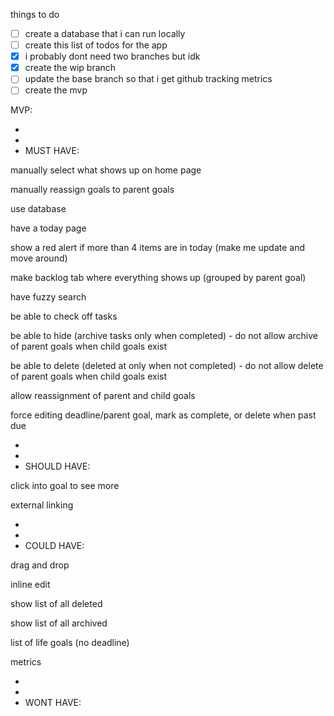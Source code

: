 things to do

- [ ] create a database that i can run locally
- [ ] create this list of todos for the app
- [x] i probably dont need two branches but idk
- [x] create the wip branch
- [ ] update the base branch so that i get github tracking metrics
- [ ] create the mvp

MVP:

-
-
- MUST HAVE:

manually select what shows up on home page

manually reassign goals to parent goals

use database

have a today page

show a red alert if more than 4 items are in today (make me update and move around)

make backlog tab where everything shows up (grouped by parent goal)

have fuzzy search

be able to check off tasks

be able to hide (archive tasks only when completed) - do not allow archive of parent goals when child goals exist

be able to delete (deleted at only when not completed) - do not allow delete of parent goals when child goals exist

allow reassignment of parent and child goals

force editing deadline/parent goal, mark as complete, or delete when past due

-
-
- SHOULD HAVE:

click into goal to see more

external linking

-
-
- COULD HAVE:

drag and drop

inline edit

show list of all deleted

show list of all archived

list of life goals (no deadline)

metrics

-
-
- WONT HAVE:
